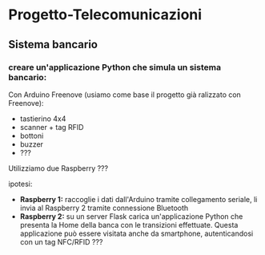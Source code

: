 # Progetto-Telecomunicazioni

## Sistema bancario
### creare un'applicazione Python che simula un sistema bancario:
Con Arduino Freenove (usiamo come base il progetto già ralizzato con Freenove):
 - tastierino 4x4
 - scanner + tag RFID
 - bottoni
 - buzzer
 - ???

Utilizziamo due Raspberry ???

ipotesi:
 
 - **Raspberry 1:** raccoglie i dati dall'Arduino tramite collegamento seriale, li invia al Raspberry 2 tramite connessione Bluetooth
 - **Raspberry 2:** su un server Flask carica un'applicazione Python che presenta la Home della banca con le transizioni effettuate. Questa applicazione può essere visitata anche da smartphone, autenticandosi con un tag NFC/RFID ???
